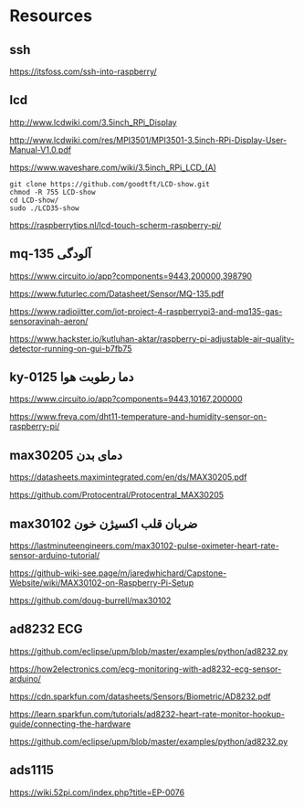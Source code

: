 # Resources

## ssh

https://itsfoss.com/ssh-into-raspberry/

## lcd

http://www.lcdwiki.com/3.5inch_RPi_Display

http://www.lcdwiki.com/res/MPI3501/MPI3501-3.5inch-RPi-Display-User-Manual-V1.0.pdf

https://www.waveshare.com/wiki/3.5inch_RPi_LCD_(A)

```
git clone https://github.com/goodtft/LCD-show.git
chmod -R 755 LCD-show
cd LCD-show/
sudo ./LCD35-show
```

https://raspberrytips.nl/lcd-touch-scherm-raspberry-pi/

## mq-135 آلودگی

https://www.circuito.io/app?components=9443,200000,398790

https://www.futurlec.com/Datasheet/Sensor/MQ-135.pdf

https://www.radiojitter.com/iot-project-4-raspberrypi3-and-mq135-gas-sensoravinah-aeron/

https://www.hackster.io/kutluhan-aktar/raspberry-pi-adjustable-air-quality-detector-running-on-gui-b7fb75

## ky-0125 دما رطوبت هوا

https://www.circuito.io/app?components=9443,10167,200000

https://www.freva.com/dht11-temperature-and-humidity-sensor-on-raspberry-pi/

## max30205 دمای بدن

https://datasheets.maximintegrated.com/en/ds/MAX30205.pdf

https://github.com/Protocentral/Protocentral_MAX30205

## max30102 ضربان قلب اکسیژن خون

https://lastminuteengineers.com/max30102-pulse-oximeter-heart-rate-sensor-arduino-tutorial/

https://github-wiki-see.page/m/jaredwhichard/Capstone-Website/wiki/MAX30102-on-Raspberry-Pi-Setup

https://github.com/doug-burrell/max30102

## ad8232 ECG

https://github.com/eclipse/upm/blob/master/examples/python/ad8232.py

https://how2electronics.com/ecg-monitoring-with-ad8232-ecg-sensor-arduino/

https://cdn.sparkfun.com/datasheets/Sensors/Biometric/AD8232.pdf

https://learn.sparkfun.com/tutorials/ad8232-heart-rate-monitor-hookup-guide/connecting-the-hardware

https://github.com/eclipse/upm/blob/master/examples/python/ad8232.py

## ads1115

https://wiki.52pi.com/index.php?title=EP-0076
